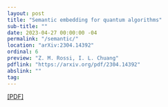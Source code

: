 ```yaml
---
layout: post
title: "Semantic embedding for quantum algorithms"
sub-title: ""
date: 2023-04-27 00:00:00 -04
permalink: "/semantic/"
location: "arXiv:2304.14392"
ordinal: 6
preview: "Z. M. Rossi, I. L. Chuang"
pdflink: "https://arxiv.org/pdf/2304.14392"
abslink: ""
tag:
---
```

[\[PDF\]](https://arxiv.org/pdf/2304.14392)
